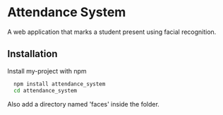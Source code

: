 
# Attendance System

A web application that marks a student present using facial recognition.



## Installation

Install my-project with npm

```bash
  npm install attendance_system
  cd attendance_system
```
Also add a directory named 'faces' inside the folder.
    
